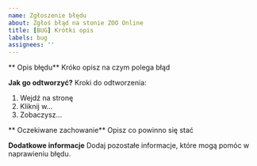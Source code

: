 ```yaml
---
name: Zgłoszenie błędu
about: Zgłoś błąd na stonie ZOO Online
title: [BUG] Krótki opis
labels: bug
assignees: ''
---
```


** Opis błędu**
Króko opisz na czym polega błąd

**Jak go odtworzyć?**
Kroki do odtworzenia:
1. Wejdź na stronę
2. Kliknij w...
3. Zobaczysz...

** Oczekiwane zachowanie**
Opisz co powinno się stać

**Dodatkowe informacje**
Dodaj pozostałe informacje, które mogą pomóc w naprawieniu błędu.
